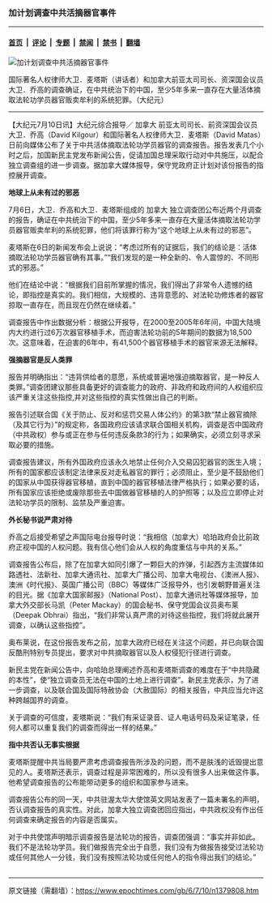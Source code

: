 ### 加计划调查中共活摘器官事件

---

#### [首页](../../../..?n1379808) &nbsp;|&nbsp; [评论](../../../../../epoch-comment?n1379808) &nbsp;|&nbsp; [专题](../../../../../epoch-special?n1379808) &nbsp;|&nbsp; [禁闻](../../../../../epoch-news?n1379808) &nbsp;|&nbsp; [禁书](../../../../../books?n1379808) &nbsp;|&nbsp; [翻墙](https://github.com/gfw-breaker/nogfw/blob/master/README.md?n1379808)


<div><img alt="加计划调查中共活摘器官事件" class="attachment-djy_600_400 size-djy_600_400 wp-post-image" src="https://i.epochtimes.com/assets/uploads/2006/07/607091408161366-600x400.jpg"/>
<div class="caption">
 <p>
  国际著名人权律师大卫．麦塔斯（讲话者）和加拿大前亚太司司长、资深国会议员大卫．乔高的调查确证，在中共统治下的中国，至少5年多来一直存在大量活体摘取法轮功学员器官贩卖牟利的系统犯罪。（大纪元）
 </p>
</div></div><hr/><div class="post_content" id="artbody" itemprop="articleBody">
 <!-- article content begin -->
 <p>
  【大纪元7月10日讯】大纪元综合报导／
  <ok href="https://www.epochtimes.com/gb/tag/%E5%8A%A0%E6%8B%BF%E5%A4%A7.html">
   加拿大
  </ok>
  前亚太司司长、前资深国会议员大卫．乔高（David Kilgour）和国际著名人权律师大卫．麦塔斯（David Matas）日前向媒体公布了关于中共活体摘取法轮功学员器官的调查报告。报告发表几个小时之后，加国新民主党发布新闻公告，促请加国总理采取行动对中共施压，以配合独立调查组的进一步调查。据加拿大媒体报导，保守党政府正计划对该份报告的指控展开调查。
 </p>
 <p>
  <b>
   地球上从未有过的邪恶
  </b>
 </p>
 <p>
  7月6日，大卫．乔高和大卫．麦塔斯组成的
  <ok href="https://www.epochtimes.com/gb/tag/%E5%8A%A0%E6%8B%BF%E5%A4%A7.html">
   加拿大
  </ok>
  独立调查团公布近两个月调查的报告，确证在中共统治下的中国，至少5年多来一直存在大量活体摘取法轮功学员器官贩卖牟利的系统犯罪，他们将该罪行称为“这个地球上从未有过的邪恶”。
 </p>
 <p>
  麦塔斯在6日的新闻发布会上说说：“考虑过所有的证据后，我们的结论是：活体摘取法轮功学员器官确有其事。”“我们发现的是一种全新的、令人震惊的、不同形式的邪恶。”
 </p>
 <p>
  他们在结论中说：“根据我们目前所掌握的情况，我们得出了非常令人遗憾的结论，即指控是真实的。我们相信，大规模的、违背意愿的、对法轮功修炼者的器官掠取一直存在，而且现在仍然在继续着。”
 </p>
 <p>
  调查报告中作出数据分析：根据公开报导，在2000至2005年6年间，中国大陆境内大约进行过6万次器官移植手术，而迫害法轮功前的5年期间的数据为18,500次。这意味着，在迫害的6年中，有41,500个器官移植手术的器官来源无法解释。
 </p>
 <p>
  <b>
   强摘器官是反人类罪
  </b>
 </p>
 <p>
  报告并明确指出：“违背供给者的意愿，系统或普遍地强迫摘取器官，是一种反人类罪。”调查团建议那些具备更好的调查能力的政府、非政府和政府间的人权组织应该严重关注这些指控,并对这些指控的真实性做出自己的判断。
 </p>
 <p>
  报告引述联合国《关于防止、反对和惩罚交易人体公约》的第3款“禁止器官摘除（及其它行为）”的规定称，各国政府应该请求联合国相关机构，调查是否中国政府（中共政权）参与或正在参与任何违反条款3的行为；如果确实，必须立刻寻求采取必要的措施。
 </p>
 <p>
  调查报告建议，所有外国政府应该永久地禁止任何介入交易囚犯器官的医生入境；所有的国家都应该制定法律来反对走私器官的罪行；必须阻止，至少是不鼓励他们的国家从中国获得器官移植，直到中国的器官移植法律严格执行；如果必要的话，所有国家应该拒绝或废除那些去中国做器官移植的人的护照等；以及应立即停止对法轮功学员的限制、监禁及严重迫害。
 </p>
 <p>
  <b>
   外长秘书说严肃对待
  </b>
 </p>
 <p>
  乔高之后接受希望之声国际电台报导时说：“我相信（加拿大）哈珀政府会比前政府正视中国的人权问题。我有信心他们会从人权的角度重估与中共的关系。”
 </p>
 <p>
  调查报告公布后，除了在加拿大如同引爆了一颗巨大的炸弹，引起西方主流媒体如路透社、法新社、加拿大通讯社、加拿大广播公司、加拿大电视台、《澳洲人报》、澳洲《时代报》、英国广播公司（BBC）等媒体广泛报导外，也引发朝野普遍关注的目光。据《加拿大国家邮报》（National Post）、加拿大通讯社等媒体报导，加拿大外交部长马凯（Peter Mackay）的国会秘书、保守党国会议员奥布莱（Deepak Obhrai）指出，“我们非常认真严肃的对待这些指控，我们将就此展开调查，以确认这些指控”。
 </p>
 <p>
  奥布莱说，在这份报告发布之前，加拿大政府已经在关注这个问题，并已向联合国反酷刑特别专员提出，要求对中共摘取器官以及人权侵犯行径进行调查。
 </p>
 <p>
  新民主党在新闻公告中，向哈珀总理阐述乔高和麦塔斯调查的难度在于“中共隐藏的本性”，使“独立调查员无法在中国的土地上进行调查”。新民主党表示，为了进一步调查，以及联合国及国际特赦协会（大赦国际）的相关报告，中共应当允许这种跨越国界的调查。
 </p>
 <p>
  关于调查的可信度，麦塔斯说：“我们有采证录音、证人电话号码及采证笔录，任何人都可以重复我们的调查而得出一样的结果。”
 </p>
 <p>
  <b>
   指中共否认无事实根据
  </b>
 </p>
 <p>
  麦塔斯提醒中共当局要严肃考虑调查报告所涉及的问题，而不是肤浅的诋毁提出意见的人。麦塔斯还表示，调查过程是非常困难的，所以没有很多人出来做这件事。他希望调查报告的公布能带动更多的组织和国家参与进来。
 </p>
 <p>
  调查报告公布的同一天，中共驻渥太华大使馆英文网站发表了一篇未署名的声明，否认调查报告的真实性。对此，加拿大独立调查团回应指出，中共政权没有作出任何调查来确定报告的内容是否属实。
 </p>
 <p>
  对于中共使馆声明暗示调查报告是法轮功的报告，调查团强调：“事实并非如此。我们不是法轮功学员。我们做报告完全出于自愿，我们没有为做报告接受过法轮功或任何其他人一分钱，我们没有按照法轮功或任何他人的指令得出我们的结论。”
  <font color="#ffffff">
   (http://www.dajiyuan.com)
  </font>
 </p>
 <!-- article content end -->
 <div id="below_article_ad">
 </div>
</div>


---

原文链接（需翻墙）：https://www.epochtimes.com/gb/6/7/10/n1379808.htm